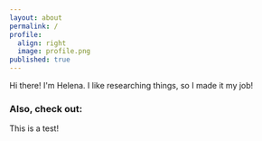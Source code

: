 ```yaml
---
layout: about
permalink: /
profile:
  align: right
  image: profile.png
published: true
---
```


Hi there! 
I'm Helena. I like researching things, so I made it my job! 

### Also, check out:

This is a test!
